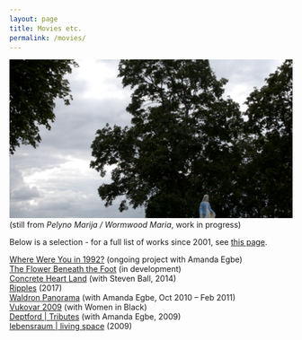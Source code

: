 ```yaml
---
layout: page
title: Movies etc.
permalink: /movies/
---
```


![](/images/screenshot.png)
(still from _Pelyno Marija / Wormwood Maria_, work in progress)
  
Below is a selection - for a full list of works since 2001, see [this page](https://rosedetivoli.github.io/all_works/).  
  
[Where Were You in 1992?](http://1992.maydayrooms.org) (ongoing project with Amanda Egbe)  
[The Flower Beneath the Foot](https://theflowerbeneaththefoot.com/) (in development)  
[Concrete Heart Land](http://concreteheartland.info) (with Steven Ball, 2014)  
[Ripples](https://rosedetivoli.github.io/april_showers/) (2017)  
[Waldron Panorama](https://rosedetivoli.github.io/waldron/) (with Amanda  Egbe, Oct 2010 – Feb 2011)  
[Vukovar 2009](https://rosedetivoli.github.io/vukovar/) (with Women in  Black)  
[Deptford | Tributes](https://player.vimeo.com/video/129543067) (with Amanda  Egbe, 2009)  
[lebensraum | living space](https://rosedetivoli.github.io/lebensraum/) (2009)  

  
